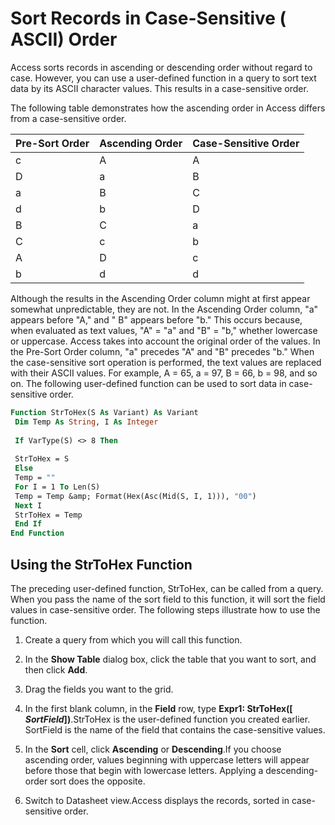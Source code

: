 
# Sort Records in Case-Sensitive ( ASCII) Order

Access sorts records in ascending or descending order without regard to case. However, you can use a user-defined function in a query to sort text data by its ASCII character values. This results in a case-sensitive order.

The following table demonstrates how the ascending order in Access differs from a case-sensitive order.


|**Pre-Sort Order**|**Ascending Order**|**Case-Sensitive Order**|
|:-----|:-----|:-----|
|c|A|A|
|D|a|B|
|a|B|C|
|d|b|D|
|B|C|a|
|C|c|b|
|A|D|c|
|b|d|d|
Although the results in the Ascending Order column might at first appear somewhat unpredictable, they are not. In the Ascending Order column, "a" appears before "A," and " B" appears before "b." This occurs because, when evaluated as text values, "A" = "a" and "B" = "b," whether lowercase or uppercase. Access takes into account the original order of the values. In the Pre-Sort Order column, "a" precedes "A" and "B" precedes "b."
When the case-sensitive sort operation is performed, the text values are replaced with their ASCII values. For example, A = 65, a = 97, B = 66, b = 98, and so on.
The following user-defined function can be used to sort data in case-sensitive order. 



```vb
Function StrToHex(S As Variant) As Variant 
 Dim Temp As String, I As Integer 
 
 If VarType(S) <> 8 Then 
 
 StrToHex = S 
 Else 
 Temp = "" 
 For I = 1 To Len(S) 
 Temp = Temp &amp; Format(Hex(Asc(Mid(S, I, 1))), "00") 
 Next I 
 StrToHex = Temp 
 End If 
End Function
```


## Using the StrToHex Function

The preceding user-defined function, StrToHex, can be called from a query. When you pass the name of the sort field to this function, it will sort the field values in case-sensitive order. The following steps illustrate how to use the function.


1. Create a query from which you will call this function.
    
2. In the  **Show Table** dialog box, click the table that you want to sort, and then click **Add**.
    
3. Drag the fields you want to the grid.
    
4. In the first blank column, in the  **Field** row, type **Expr1: StrToHex([ _SortField_])**.StrToHex is the user-defined function you created earlier. SortField is the name of the field that contains the case-sensitive values.
    
5. In the  **Sort** cell, click **Ascending** or **Descending**.If you choose ascending order, values beginning with uppercase letters will appear before those that begin with lowercase letters. Applying a descending-order sort does the opposite.
    
6. Switch to Datasheet view.Access displays the records, sorted in case-sensitive order.
    
